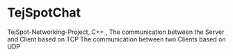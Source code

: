 # TejSpotChat
TejSpot-Networking-Project, C++ ,  The communication between the Server and Client based on TCP  The communication between two Clients based on UDP
